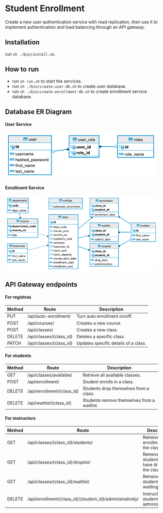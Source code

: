 # Student Enrollment
Create a new user authentication service with read replication, then use it to implement authentication and load balancing through an API gateway.

## Installation
run `sh ./bin/install.sh`.

## How to run
- run `sh run.sh` to start the services.
- run `sh ./bin/create-user-db.sh` to create user database.
- run `sh ./bin/create-enrollment-db.sh` to create enrollment service database.

## Database ER Diagram
#### User Service
<img src="https://github.com/NLTN/Assets/blob/main/StudentEnrollment/UserERDiagram.png?raw=true">

#### Enrollment Service
<img src="https://github.com/NLTN/Assets/blob/main/StudentEnrollment/EnrollmentERDiagram.png?raw=true">

## API Gateway endpoints

#### For registras
| Method | Route                    | Description                               |
|--------|--------------------------|-------------------------------------------|
|PUT     | /api/auto-enrollment/    | Turn auto enrollment on/off.              |
|POST    | /api/courses/            | Creates a new course.                     |
|POST    | /api/classes/            | Creates a new class.                      |
|DELETE  | /api/classes/{class_id}  | Deletes a specific class.                 |
|PATCH   | /api/classes/{class_id}  | Updates specific details of a class.      |


#### For students
| Method | Route                        | Description                               |
|--------|------------------------------|-------------------------------------------|
|GET     | /api/classes/available/      | Retreive all available classes.           |
|POST    | /api/enrollment/             | Student enrolls in a class.              	|
|DELETE  | /api/enrollment/{class_id}   | Students drop themselves from a class.    |
|DELETE  | /api/waitlist/{class_id}   	| Students remove themselves from a waitlist.|

#### For instructors
| Method | Route                                | Description                               |
|--------|--------------------------------------|-------------------------------------------|
|GET     | /api/classes/{class_id}/students/    | Retreive current enrollment for the classes.  |
|GET     | /api/classes/{class_id}/droplist/    | Retreive students who have dropped the class  |
|GET     | /api/classes/{class_id}/waitlist/    | Retreive students in the waitling list        |
|DELETE  | /api/enrollment/{class_id}/{student_id}/administratively/   | Instructors drop students administratively. |
